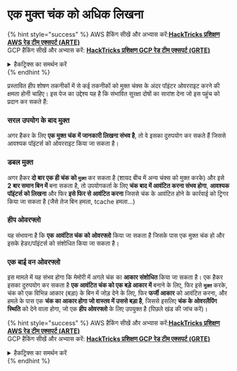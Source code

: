 # एक मुक्त चंक को अधिक लिखना

{% hint style="success" %}
AWS हैकिंग सीखें और अभ्यास करें:<img src="/.gitbook/assets/arte.png" alt="" data-size="line">[**HackTricks प्रशिक्षण AWS रेड टीम एक्सपर्ट (ARTE)**](https://training.hacktricks.xyz/courses/arte)<img src="/.gitbook/assets/arte.png" alt="" data-size="line">\
GCP हैकिंग सीखें और अभ्यास करें: <img src="/.gitbook/assets/grte.png" alt="" data-size="line">[**HackTricks प्रशिक्षण GCP रेड टीम एक्सपर्ट (GRTE)**<img src="/.gitbook/assets/grte.png" alt="" data-size="line">](https://training.hacktricks.xyz/courses/grte)

<details>

<summary>हैकट्रिक्स का समर्थन करें</summary>

* [**सदस्यता योजनाएं**](https://github.com/sponsors/carlospolop) की जाँच करें!
* **शामिल हों** 💬 [**डिस्कॉर्ड समूह**](https://discord.gg/hRep4RUj7f) या [**टेलीग्राम समूह**](https://t.me/peass) या हमें **ट्विटर** 🐦 [**@hacktricks\_live**](https://twitter.com/hacktricks\_live)** पर **फॉलो** करें।
* **हैकिंग ट्रिक्स साझा करें, हैकट्रिक्स** और [**हैकट्रिक्स क्लाउड**](https://github.com/carlospolop/hacktricks-cloud) github रेपो में PR जमा करके।

</details>
{% endhint %}

प्रस्तावित हीप शोषण तकनीकों में से कई तकनीकों को मुक्त चंक्स के अंदर पॉइंटर ओवरराइट करने की क्षमता होनी चाहिए। इस पेज का उद्देश्य यह है कि संभावित सुरक्षा दोषों का सारांश देना जो इस पहुंच को प्रदान कर सकते हैं:

### सरल उपयोग के बाद मुक्त

अगर हैकर के लिए **एक मुक्त चंक में जानकारी लिखना संभव है**, तो वे इसका दुरुपयोग कर सकते हैं जिससे आवश्यक पॉइंटर्स को ओवरराइट किया जा सकता है।

### डबल मुक्त

अगर हैकर **दो बार एक ही चंक को `मुक्त`** कर सकता है (शायद बीच में अन्य चंक्स को मुक्त करके) और इसे **2 बार समान बिन में** बना सकता है, तो उपयोगकर्ता के लिए **चंक बाद में आवंटित करना संभव होगा**, **आवश्यक पॉइंटर्स को लिखना** और फिर **इसे फिर से आवंटित करना** जिससे चंक के आवंटित होने के कार्रवाई को ट्रिगर किया जा सकता है (जैसे तेज बिन हमला, tcache हमला...)

### हीप ओवरफ्लो

यह संभावना है कि **एक आवंटित चंक को ओवरफ्लो** किया जा सकता है जिसके पास एक मुक्त चंक हो और इसके हेडर/पॉइंटर्स को संशोधित किया जा सकता है।

### एक बाई वन ओवरफ्लो

इस मामले में यह संभव होगा कि मेमोरी में अगले चंक का **आकार संशोधित** किया जा सकता है। एक हैकर इसका दुरुपयोग कर सकता है **एक आवंटित चंक को एक बड़े आकार में** बनाने के लिए, फिर इसे **`मुक्त`** करके, चंक को एक विभिन्न आकार (बड़ा) के बिन में जोड़ देने के लिए, फिर **फर्जी आकार** को आवंटित करना, और हमले के पास एक **चंक का आकार होगा जो वास्तव में उससे बड़ा है**, जिससे इसलिए **चंक के ओवरलैपिंग स्थिति** को देने वाला होगा, जो एक **हीप ओवरफ्लो** के लिए उपयुक्त है (पिछले खंड की जांच करें)।

{% hint style="success" %}
AWS हैकिंग सीखें और अभ्यास करें:<img src="/.gitbook/assets/arte.png" alt="" data-size="line">[**HackTricks प्रशिक्षण AWS रेड टीम एक्सपर्ट (ARTE)**](https://training.hacktricks.xyz/courses/arte)<img src="/.gitbook/assets/arte.png" alt="" data-size="line">\
GCP हैकिंग सीखें और अभ्यास करें: <img src="/.gitbook/assets/grte.png" alt="" data-size="line">[**HackTricks प्रशिक्षण GCP रेड टीम एक्सपर्ट (GRTE)**<img src="/.gitbook/assets/grte.png" alt="" data-size="line">](https://training.hacktricks.xyz/courses/grte)

<details>

<summary>हैकट्रिक्स का समर्थन करें</summary>

* [**सदस्यता योजनाएं**](https://github.com/sponsors/carlospolop) की जाँच करें!
* **शामिल हों** 💬 [**डिस्कॉर्ड समूह**](https://discord.gg/hRep4RUj7f) या [**टेलीग्राम समूह**](https://t.me/peass) या हमें **ट्विटर** 🐦 [**@hacktricks\_live**](https://twitter.com/hacktricks\_live)** पर **फॉलो** करें।
* **हैकिंग ट्रिक्स साझा करें, हैकट्रिक्स** और [**हैकट्रिक्स क्लाउड**](https://github.com/carlospolop/hacktricks-cloud) github रेपो में PR जमा करके।

</details>
{% endhint %}

